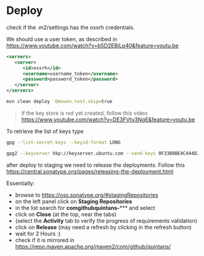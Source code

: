 # Deploy

check if the .m2/settings has the ossrh credentials.

We should use a user token, as described in <https://www.youtube.com/watch?v=b5D2EBjLp40&feature=youtu.be>


```xml
<servers>
   <server>
      <id>ossrh</id>
      <username>username_token</username>
      <password>password_token</password>
   </server>
</servers>
```

```bash
mvn clean deploy -Dmaven.test.skip=true
```

> if the key store is not yet created, follow this video <https://www.youtube.com/watch?v=DE3FVty3NgE&feature=youtu.be>

To retrieve the list of keys type

```bash
gpg --list-secret-keys --keyid-format LONG
```

```bash
gpg2 --keyserver hkp://keyserver.ubuntu.com --send-keys 0F33B0BE4C444D2E
```

after deploy to staging we need to release the deployments.
Follow this <https://central.sonatype.org/pages/releasing-the-deployment.html>

Essentially:

* browse to <https://oss.sonatype.org/#stagingRepositories>
* on the left panel click on **Staging Repositories**
* in the list search for **comgithubquintans-***** and select
* click on **Close** (at the top, near the tabs)
* (select the **Activity** tab to verify the progress of requirements validation)
* click on **Release** (may need a refresh by clicking in the refresh button)
* wait for 2 Hours :)
* check if it is mirrored in <https://repo.maven.apache.org/maven2/com/github/quintans/>